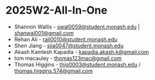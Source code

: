 # 2025W2-All-In-One

* Shannon Wallis - swal0059@student.monash.edu | shanwal001@gmail.com 
* Rehan Ali - rali0010@student.monash.edu
* Shen Jiang - sjia0047@student.monash.edu
* Akash Kamlesh Kapadia - kapadia.akash.k@gmail.com
* tom macauley - thomas123mac@gmail.com
* Thomas Higgins - thig0003@student.monash.edu / thomas.higgins.574@gmail.com 
